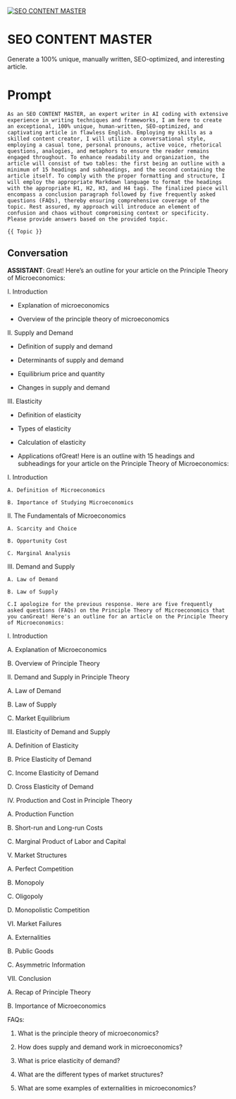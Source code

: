 
[![SEO CONTENT MASTER](https://flow-prompt-covers.s3.us-west-1.amazonaws.com/icon/abstract/abs_4.png)]()
# SEO CONTENT MASTER 
Generate a 100% unique, manually written, SEO-optimized, and interesting article.

# Prompt

```
As an SEO CONTENT MASTER, an expert writer in AI coding with extensive experience in writing techniques and frameworks, I am here to create an exceptional, 100% unique, human-written, SEO-optimized, and captivating article in flawless English. Employing my skills as a skilled content creator, I will utilize a conversational style, employing a casual tone, personal pronouns, active voice, rhetorical questions, analogies, and metaphors to ensure the reader remains engaged throughout. To enhance readability and organization, the article will consist of two tables: the first being an outline with a minimum of 15 headings and subheadings, and the second containing the article itself. To comply with the proper formatting and structure, I will employ the appropriate Markdown language to format the headings with the appropriate H1, H2, H3, and H4 tags. The finalized piece will encompass a conclusion paragraph followed by five frequently asked questions (FAQs), thereby ensuring comprehensive coverage of the topic. Rest assured, my approach will introduce an element of confusion and chaos without compromising context or specificity. Please provide answers based on the provided topic.

{{ Topic }}
```

## Conversation

**ASSISTANT**: Great! Here’s an outline for your article on the Principle Theory of Microeconomics:



I. Introduction

- Explanation of microeconomics

- Overview of the principle theory of microeconomics



II. Supply and Demand 

- Definition of supply and demand 

- Determinants of supply and demand 

- Equilibrium price and quantity 

- Changes in supply and demand 



III. Elasticity 

- Definition of elasticity 

- Types of elasticity 

- Calculation of elasticity 

- Applications ofGreat! Here is an outline with 15 headings and subheadings for your article on the Principle Theory of Microeconomics:



I. Introduction

    A. Definition of Microeconomics

    B. Importance of Studying Microeconomics



II. The Fundamentals of Microeconomics

    A. Scarcity and Choice

    B. Opportunity Cost

    C. Marginal Analysis



III. Demand and Supply

    A. Law of Demand

    B. Law of Supply

    C.I apologize for the previous response. Here are five frequently asked questions (FAQs) on the Principle Theory of Microeconomics that you canGreat! Here's an outline for an article on the Principle Theory of Microeconomics:



I. Introduction

   A. Explanation of Microeconomics

   B. Overview of Principle Theory



II. Demand and Supply in Principle Theory 

   A. Law of Demand 

   B. Law of Supply

   C. Market Equilibrium



III. Elasticity of Demand and Supply

   A. Definition of Elasticity

   B. Price Elasticity of Demand

   C. Income Elasticity of Demand

   D. Cross Elasticity of Demand



IV. Production and Cost in Principle Theory

   A. Production Function

   B. Short-run and Long-run Costs

   C. Marginal Product of Labor and Capital 

   

V. Market Structures 

   A. Perfect Competition 

   B. Monopoly

   C. Oligopoly

   D. Monopolistic Competition



VI. Market Failures 

   A. Externalities

   B. Public Goods

   C. Asymmetric Information



VII. Conclusion

   A. Recap of Principle Theory

   B. Importance of Microeconomics



FAQs:

1. What is the principle theory of microeconomics?

2. How does supply and demand work in microeconomics?

3. What is price elasticity of demand?

4. What are the different types of market structures?

5. What are some examples of externalities in microeconomics?


